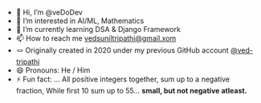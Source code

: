 - 👋 Hi, I’m @veDoDev
- 👀 I’m interested in AI/ML, Mathematics
- 🌱 I’m currently learning DSA & Django Framework
  <!---
  💞️ I’m looking to collaborate on ...
  --->
- 📫 How to reach me vedsuniltripathi@gmail.xom
- 🪢 Originally created in 2020 under my previous GitHub account [ @ved-tripathi](https://github.com/ved-tripathi)
- 😄 Pronouns: He / Him
- ⚡ Fun fact: ... All positive integers together, sum up to a negative fraction, While first 10 sum up to 55... **small, but not negative atleast.**

<!---
veDoDev/veDoDev is a ✨ special ✨ repository because its `README.md` (this file) appears on your GitHub profile.
You can click the Preview link to take a look at your changes.
--->
